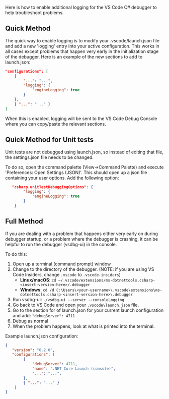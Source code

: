 Here is how to enable additional logging for the VS Code C# debugger to help troubleshoot problems.

## Quick Method
The quick way to enable logging is to modify your .vscode/launch.json file and add a new 'logging' entry into your active configuration. This works in all cases except problems that happen very early in the initialization stage of the debugger. Here is an example of the new sections to add to launch.json:

```json
"configurations": [
    {
        "...": "...",
        "logging": {
            "engineLogging": true
        }
    },
    { "...": "..." }
]
```

When this is enabled, logging will be sent to the VS Code Debug Console where you can copy/paste the relevant sections.

## Quick Method for Unit tests

Unit tests are not debugged using launch.json, so instead of editing that file, the settings.json file needs to be changed.

To do so, open the command palette (View->Command Palette) and execute 'Preferences: Open Settings (JSON)'. This should open up a json file containing your user options. Add the following option:

```json
   "csharp.unitTestDebuggingOptions": {
        "logging": {
            "engineLogging": true
        }
    }
```

## Full Method
If you are dealing with a problem that happens either very early on during debugger startup, or a problem where the debugger is crashing, it can be helpful to run the debugger (vsdbg-ui) in the console.

To do this:

1. Open up a terminal (command prompt) window
2. Change to the directory of the debugger. (NOTE: if you are using VS Code Insiders, change `.vscode` to `.vscode-insiders`)
    * **Linux/macOS**: `cd ~/.vscode/extensions/ms-dotnettools.csharp-<insert-version-here>/.debugger`
    * **Windows**: `cd /d C:\Users\<your-username>\.vscode\extensions\ms-dotnettools.csharp-<insert-version-here>\.debugger`
3. Run vsdbg-ui: `./vsdbg-ui --server --consoleLogging`
4. Go back to VS Code and open your `.vscode\launch.json` file.
5. Go to the section for of launch.json for your current launch configuration and add: `"debugServer": 4711`
6. Debug as normal
7. When the problem happens, look at what is printed into the terminal.

Example launch.json configuration:

```json
{
   "version": "0.2.0",
   "configurations": [
        {
            "debugServer": 4711,
            "name": ".NET Core Launch (console)",
            "...": "...",
        },
        { "...": "..." }
    ]
}
```
